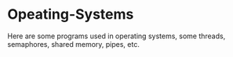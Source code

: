 # Opeating-Systems
Here are some programs used in operating systems, some threads, semaphores, shared memory, pipes, etc.

